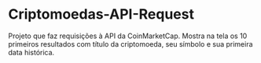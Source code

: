 # Criptomoedas-API-Request
Projeto que faz requisições à API da CoinMarketCap.
Mostra na tela os 10 primeiros resultados com título da criptomoeda, seu símbolo e sua primeira data histórica.

